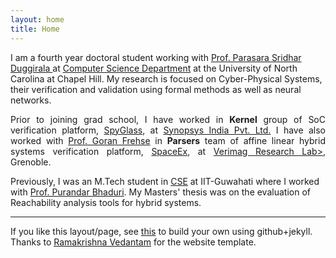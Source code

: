 ```yaml
---
layout: home
title: Home
---
```


<p align='jusitfy'>I am a fourth year doctoral student working with <a href= 'https://www.cs.unc.edu/~psd/'> Prof. Parasara Sridhar Duggirala </a> at <a href = 'https://cs.unc.edu/'>Computer Science Department</a> at the University of North Carolina at Chapel Hill. My research	is focused on Cyber-Physical Systems, their verification and validation using formal methods as well as neural networks.</p>
   
<p align='justify'> Prior to joining grad school, I have worked in <b>Kernel</b> group of SoC verification platform, <a href="https://www.synopsys.com/verification/static-and-formal-verification/spyglass.html">SpyGlass</a>, at <a href="https://www.synopsys.com/">Synopsys India Pvt. Ltd.</a> I have also worked with <a href="https://sites.google.com/site/frehseg/">Prof. Goran Frehse</a> in <b>Parsers</b> team of affine linear hybrid systems verification platform, <a href="http://spaceex.imag.fr/">SpaceEx</a>, at <a href="https://www-verimag.imag.fr/">Verimag Research Lab></a>, Grenoble.</p>

<p align='jusitfy'>Previously, I was an M.Tech student in <a href="https://www.iitg.ac.in/cse/">CSE</a> at IIT-Guwahati where I worked with <a href='https://www.iitg.ac.in/pbhaduri/'>Prof. Purandar Bhaduri</a>. My Masters' thesis was on the evaluation of Reachability analysis tools for hybrid systems.</p>

<hr/>

If you like this layout/page, see <a href='demo-post'>this</a> to build your own using github+jekyll. Thanks to <a href="https://github.com/vrama91/vrama91.github.io">Ramakrishna Vedantam</a> for the website template.

<!---https://github.com/mavroudisv/plain-academic--->

